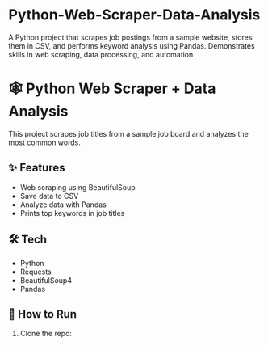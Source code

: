 # Python-Web-Scraper-Data-Analysis
A Python project that scrapes job postings from a sample website, stores them in CSV, and performs keyword analysis using Pandas. Demonstrates skills in web scraping, data processing, and automation

# 🕸️ Python Web Scraper + Data Analysis

This project scrapes job titles from a sample job board and analyzes the most common words.

## ✨ Features
- Web scraping using BeautifulSoup
- Save data to CSV
- Analyze data with Pandas
- Prints top keywords in job titles

## 🛠️ Tech
- Python
- Requests
- BeautifulSoup4
- Pandas

## 🚀 How to Run
1. Clone the repo:
   ```bash https://github.com/Aleena-Artemis/Python-Web-Scraper-Data-Analysis
